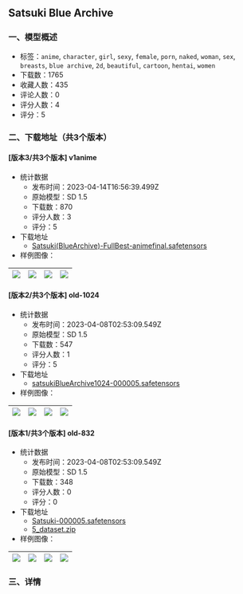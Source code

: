 ## Satsuki Blue Archive
### 一、模型概述

- 标签：`anime`, `character`, `girl`, `sexy`, `female`, `porn`, `naked`, `woman`, `sex`, `breasts`, `blue archive`, `2d`, `beautiful`, `cartoon`, `hentai`, `women`
- 下载数：1765
- 收藏人数：435
- 评论人数：0
- 评分人数：4
- 评分：5

### 二、下载地址（共3个版本）

#### [版本3/共3个版本] v1anime

- 统计数据
  - 发布时间：2023-04-14T16:56:39.499Z
  - 原始模型：SD 1.5
  - 下载数：870
  - 评分人数：3
  - 评分：5
- 下载地址
  - [Satsuki(BlueArchive)-FullBest-animefinal.safetensors](https://civitai.com/api/download/models/38991)
- 样例图像：

| <img src="https://image.civitai.com/xG1nkqKTMzGDvpLrqFT7WA/b904014a-8a9c-4f15-7f37-b5c4b118f800/width=450/432082.jpeg" /> | <img src="https://image.civitai.com/xG1nkqKTMzGDvpLrqFT7WA/86c42d45-5311-498f-ec0b-dd8211375400/width=450/431671.jpeg" /> | <img src="https://image.civitai.com/xG1nkqKTMzGDvpLrqFT7WA/0c902afd-c422-47bd-409d-5ec1c15c8500/width=450/431733.jpeg" /> | <img src="https://image.civitai.com/xG1nkqKTMzGDvpLrqFT7WA/6bd7cb41-f71d-49d4-f98a-fc6934916f00/width=450/431815.jpeg" /> |
| ---- | ---- | ---- | ---- |

#### [版本2/共3个版本] old-1024

- 统计数据
  - 发布时间：2023-04-08T02:53:09.549Z
  - 原始模型：SD 1.5
  - 下载数：547
  - 评分人数：1
  - 评分：5
- 下载地址
  - [satsukiBlueArchive1024-000005.safetensors](https://civitai.com/api/download/models/28812)
- 样例图像：

| <img src="https://image.civitai.com/xG1nkqKTMzGDvpLrqFT7WA/f4efef72-8f3e-4eca-cab1-a17ae869d500/width=450/325039.jpeg" /> | <img src="https://image.civitai.com/xG1nkqKTMzGDvpLrqFT7WA/a5651f62-de40-43a3-b3b5-a4fa97554f00/width=450/325861.jpeg" /> | <img src="https://image.civitai.com/xG1nkqKTMzGDvpLrqFT7WA/c9ab66f9-94e0-4b52-dcea-e2a7307a3e00/width=450/325860.jpeg" /> | <img src="https://image.civitai.com/xG1nkqKTMzGDvpLrqFT7WA/764a77db-37fe-4bee-7b57-a193d3907400/width=450/325038.jpeg" /> |
| ---- | ---- | ---- | ---- |

#### [版本1/共3个版本] old-832

- 统计数据
  - 发布时间：2023-04-08T02:53:09.549Z
  - 原始模型：SD 1.5
  - 下载数：348
  - 评分人数：0
  - 评分：0
- 下载地址
  - [Satsuki-000005.safetensors](https://civitai.com/api/download/models/25863)
  - [5_dataset.zip](https://civitai.com/api/download/models/25863?type=Training%20Data)
- 样例图像：

| <img src="https://image.civitai.com/xG1nkqKTMzGDvpLrqFT7WA/076c9066-1859-4072-79bf-2cc6174ea700/width=450/284467.jpeg" /> | <img src="https://image.civitai.com/xG1nkqKTMzGDvpLrqFT7WA/1e53a8ab-24d7-4bb3-a707-99c2dbd24b00/width=450/325835.jpeg" /> | <img src="https://image.civitai.com/xG1nkqKTMzGDvpLrqFT7WA/829ae4e8-6d2d-4d8f-6e8f-685448cd8700/width=450/284472.jpeg" /> | <img src="https://image.civitai.com/xG1nkqKTMzGDvpLrqFT7WA/60936155-b478-41a2-60ea-86c36b14a700/width=450/284500.jpeg" /> |
| ---- | ---- | ---- | ---- |


### 三、详情
<p></p>